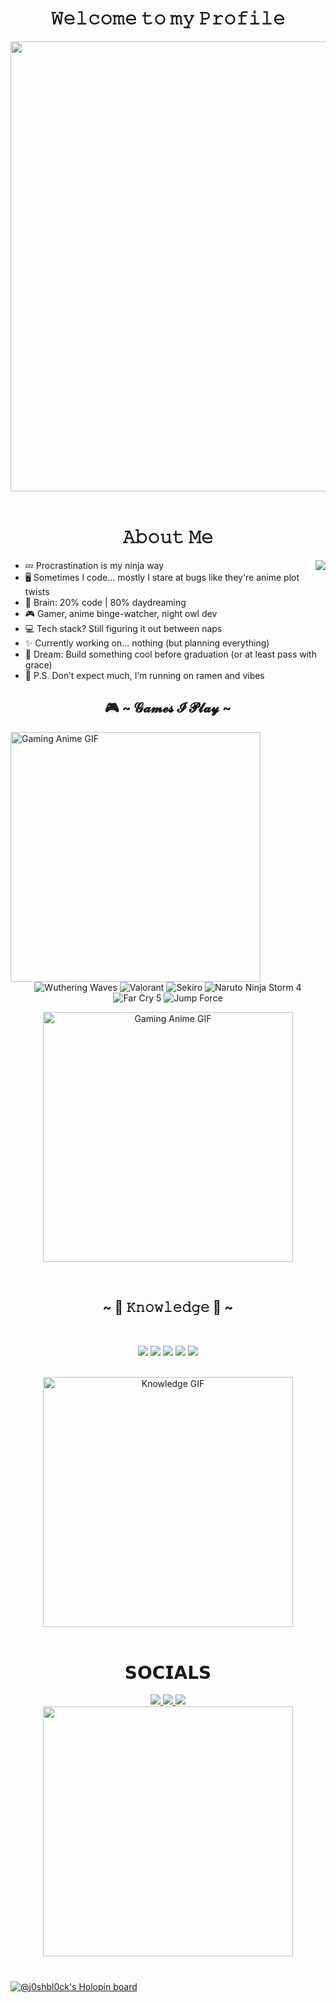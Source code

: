 
<h1 align="center">𝚆𝚎𝚕𝚌𝚘𝚖𝚎 𝚝𝚘 𝚖𝚢 𝙿𝚛𝚘𝚏𝚒𝚕𝚎</h1>
<div align="center">
  <img width="720" height="auto" src=https://images.gr-assets.com/hostedimages/1412267943ra/11348444.gif>
</div>

<br>

<h1 align="center">𝙰𝚋𝚘𝚞𝚝 𝙼𝚎</h1>
<img src="https://giffiles.alphacoders.com/132/132374.gif" align="right">
<ul>
  <li> 💤 Procrastination is my ninja way</li>
  <li> 🖥️ Sometimes I code... mostly I stare at bugs like they're anime plot twists</li>
  <li> 🧠 Brain: 20% code | 80% daydreaming</li>
  <li> 🎮 Gamer, anime binge-watcher, night owl dev</li>
  <li> 💻 Tech stack? Still figuring it out between naps</li>
  <li> ✨ Currently working on... nothing (but planning everything)</li>
  <li> 🚀 Dream: Build something cool before graduation (or at least pass with grace)</li>
  <li> 🍜 P.S. Don’t expect much, I’m running on ramen and vibes</li>
</ul>

<h2 align="center">🎮 ~ 𝓖𝓪𝓶𝓮𝓼 𝓘 𝓟𝓵𝓪𝔂 ~</h2>
  <!-- Anime Gaming GIF below badges -->
  <img src="https://media0.giphy.com/media/v1.Y2lkPTc5MGI3NjExNXAydnBzb2R0ZTZjZHA3ZjVsc2g5Yjk3b29qZWgzM2RkeWN4cHd1eiZlcD12MV9pbnRlcm5hbF9naWZfYnlfaWQmY3Q9Zw/2Pk9newN8fkbu/giphy.gif" 
       width="400px" alt="Gaming Anime GIF" align="left">
<div align="center">
  <p>
    <img src="https://img.shields.io/badge/Wuthering%20Waves-%23000000.svg?&style=for-the-badge&logo=bytedance&logoColor=white" alt="Wuthering Waves"/>
    <img src="https://img.shields.io/badge/Valorant-%23FF4655.svg?&style=for-the-badge&logo=valorant&logoColor=white" alt="Valorant"/>
    <img src="https://img.shields.io/badge/Sekiro:%20Shadows%20Die%20Twice-%231c1c1c.svg?&style=for-the-badge&logo=steam&logoColor=white" alt="Sekiro"/>
    <img src="https://img.shields.io/badge/Naruto%20Storm%204-%23f6b93b.svg?&style=for-the-badge&logo=bandai-namco&logoColor=white" alt="Naruto Ninja Storm 4"/>
    <img src="https://img.shields.io/badge/Far%20Cry%205-%23007396.svg?&style=for-the-badge&logo=ubisoft&logoColor=white" alt="Far Cry 5"/>
    <img src="https://img.shields.io/badge/Jump%20Force-%23000000.svg?&style=for-the-badge&logo=bandai-namco&logoColor=white" alt="Jump Force"/>
  </p>

  <!-- Anime Gaming GIF below badges -->
  <img src="https://media0.giphy.com/media/v1.Y2lkPTc5MGI3NjExNXAydnBzb2R0ZTZjZHA3ZjVsc2g5Yjk3b29qZWgzM2RkeWN4cHd1eiZlcD12MV9pbnRlcm5hbF9naWZfYnlfaWQmY3Q9Zw/2Pk9newN8fkbu/giphy.gif" 
       width="400px" alt="Gaming Anime GIF" />
</div>



<br>


<div>
<h2 align="center">            ~ 📇 𝙺𝚗𝚘𝚠𝚕𝚎𝚍𝚐𝚎 📇 ~</h2>
<br>

<div>
  <p align="center">
    <img src="https://img.shields.io/badge/C-%2300599C.svg?&style=for-the-badge&logo=c&logoColor=white"/>
    <img src="https://img.shields.io/badge/C++-%2300599C.svg?&style=for-the-badge&logo=c%2B%2B&logoColor=white"/>
    <img src="https://img.shields.io/badge/Python-%2314354C.svg?&style=for-the-badge&logo=python&logoColor=white"/>
    <img src="https://img.shields.io/badge/Figma-%23F24E1E.svg?&style=for-the-badge&logo=figma&logoColor=white"/>
    <img src="https://img.shields.io/badge/Arduino_IDE-%230097A7.svg?&style=for-the-badge&logo=arduino&logoColor=white"/>
  </p>
</div>

<br>

<div align="center">
  <img src="https://media1.giphy.com/media/v1.Y2lkPTc5MGI3NjExNXV0bHJ0Y2g3cXg2a2IzM2gwdXRjamFzZzNsbHVnd2E2d2VlaXZ0YiZlcD12MV9pbnRlcm5hbF9naWZfYnlfaWQmY3Q9Zw/2XLoAphEiufV6/giphy.gif" width="400px" alt="Knowledge GIF" />
</div>


</div>


<br>

<h1 align="center">𝗦𝗢𝗖𝗜𝗔𝗟𝗦</h1>
<div align="center">
  <a href="https://www.linkedin.com/in/j0shbl0ck247/">
  <img src="https://img.shields.io/badge/LinkedIn-0077B5?style=for-the-badge&logo=linkedin&logoColor=white" target="_blank" rel="noopener noreferrer">
  </a>
  <a href="https://github.com/j0shbl0ck">
  <img src="https://img.shields.io/badge/-GitHub-181717?style=for-the-badge&logo=GitHub&logoColor=white'" target="_blank" rel="noopener noreferrer">
  </a>
  <a href="https://discord.gg/Hatman77#8963" >
  <img src="https://img.shields.io/badge/Discord-7289DA?style=for-the-badge&logo=discord&logoColor=white" target="_blank" rel="noopener noreferrer">
  </a>
  <br>
  <img src=Add-ons/SAO_K.gif width="400" height="auto">
</div>

<h1 align="center"></h1>

[![@j0shbl0ck's Holopin board](https://holopin.me/j0shbl0ck)](https://holopin.io/@j0shbl0ck)

              
